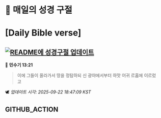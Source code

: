 # 🙏 매일의 성경 구절
# [Daily Bible verse]
## [![README에 성경구절 업데이트](https://github.com/DONGSUKA/first_test/actions/workflows/update-readme-bible.yml/badge.svg)](https://github.com/DONGSUKA/first_test/actions/workflows/update-readme-bible.yml)
<!-- START_BIBLE_VERSE -->
📖 **민수기 13:21**
> 이에 그들이 올라가서 땅을 정탐하되 신 광야에서부터 하맛 어귀 르홉에 이르렀고

🕊️ _업데이트 시각: 2025-09-22 18:47:09 KST_
  <!-- END_BIBLE_VERSE -->
## GITHUB_ACTION
